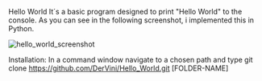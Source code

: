 Hello World
It´s a basic program designed to print "Hello World" to the console.
As you can see in the following screenshot, i implemented this in Python.


![hello_world_screenshot](https://user-images.githubusercontent.com/69842688/210753843-3d211f8d-15b5-4964-96f7-8f7eed9270cc.png)


Installation:
In a command window navigate to a chosen path and type
  git clone https://github.com/DerVini/Hello_World.git [FOLDER-NAME]
